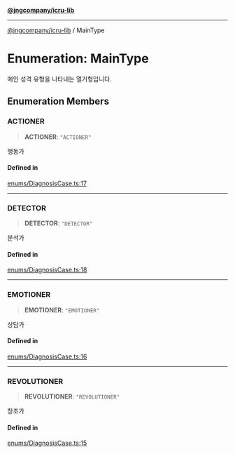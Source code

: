 [**@jngcompany/icru-lib**](../README.md)

***

[@jngcompany/icru-lib](../globals.md) / MainType

# Enumeration: MainType

메인 성격 유형을 나타내는 열거형입니다.

## Enumeration Members

### ACTIONER

> **ACTIONER**: `"ACTIONER"`

행동가

#### Defined in

[enums/DiagnosisCase.ts:17](https://github.com/jngcompany/icru-lib/blob/c1136b1cca3e7fccee98611dd392fe7b79b1145a/src/enums/DiagnosisCase.ts#L17)

***

### DETECTOR

> **DETECTOR**: `"DETECTOR"`

분석가

#### Defined in

[enums/DiagnosisCase.ts:18](https://github.com/jngcompany/icru-lib/blob/c1136b1cca3e7fccee98611dd392fe7b79b1145a/src/enums/DiagnosisCase.ts#L18)

***

### EMOTIONER

> **EMOTIONER**: `"EMOTIONER"`

상담가

#### Defined in

[enums/DiagnosisCase.ts:16](https://github.com/jngcompany/icru-lib/blob/c1136b1cca3e7fccee98611dd392fe7b79b1145a/src/enums/DiagnosisCase.ts#L16)

***

### REVOLUTIONER

> **REVOLUTIONER**: `"REVOLUTIONER"`

창조가

#### Defined in

[enums/DiagnosisCase.ts:15](https://github.com/jngcompany/icru-lib/blob/c1136b1cca3e7fccee98611dd392fe7b79b1145a/src/enums/DiagnosisCase.ts#L15)
